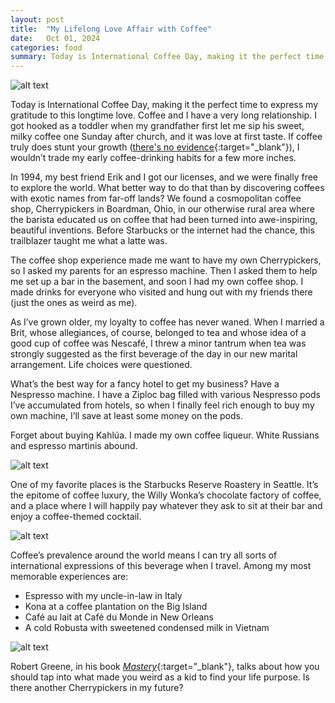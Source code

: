 ```yaml
---
layout: post
title:  "My Lifelong Love Affair with Coffee"
date:   Oct 01, 2024
categories: food
summary: Today is International Coffee Day, making it the perfect time to express my gratitude to this longtime love. Coffee and I have a very long relationship. I got hooked as a toddler when my grandfather first let me sip his sweet, milky coffee one Sunday after church, and it was love at first taste...
---
```



![alt text](/images/cappuccino.jpg "Title")

Today is International Coffee Day, making it the perfect time to express my gratitude to this longtime love. Coffee and I have a very long relationship. I got hooked as a toddler when my grandfather first let me sip his sweet, milky coffee one Sunday after church, and it was love at first taste. If coffee truly does stunt your growth ([there's no evidence](https://health.clevelandclinic.org/does-coffee-stunt-growth){:target="_blank"}), I wouldn’t trade my early coffee-drinking habits for a few more inches.  

In 1994, my best friend Erik and I got our licenses, and we were finally free to explore the world. What better way to do that than by discovering coffees with exotic names from far-off lands? We found a cosmopolitan coffee shop, Cherrypickers in Boardman, Ohio, in our otherwise rural area where the barista educated us on coffee that had been turned into awe-inspiring, beautiful inventions. Before Starbucks or the internet had the chance, this trailblazer taught me what a latte was. 

The coffee shop experience made me want to have my own Cherrypickers, so I asked my parents for an espresso machine. Then I asked them to help me set up a bar in the basement, and soon  I had my own coffee shop. I made drinks for everyone who  visited and hung out with my friends there (just the ones as weird as me). 

As I’ve grown older, my loyalty to coffee has never waned. When I married a Brit, whose allegiances, of course, belonged to tea and whose idea of a good cup of coffee was Nescafé, I threw a minor tantrum when tea was strongly suggested as the first beverage of the day in our new marital arrangement. Life choices were questioned.

What’s the best way for a fancy hotel to get my business? Have a Nespresso machine. I have a Ziploc bag filled with various Nespresso pods I’ve accumulated from hotels, so when I finally feel rich enough to buy my own machine, I’ll save at least some money on the pods.

Forget about buying Kahlúa. I made my own coffee liqueur. White Russians and espresso martinis abound. 

![alt text](/images/espresso_martini.jpg "Title")

One of my favorite places is the Starbucks Reserve Roastery in Seattle. It’s the epitome of coffee luxury, the Willy Wonka’s chocolate factory of coffee, and a place where I will happily pay whatever they ask to sit at their bar and enjoy a coffee-themed cocktail.

![alt text](/images/starbucks_reserve.jpg "Title")

Coffee’s prevalence around the world means I can try all sorts of international expressions of this beverage when I travel. Among my most memorable experiences are:
* Espresso with my uncle-in-law in Italy
* Kona at a coffee plantation on the Big Island
* Café au lait at Café du Monde in New Orleans
* A cold Robusta with sweetened condensed milk in Vietnam

![alt text](/images/vietnamese_coffee.jpg "Title")

Robert Greene, in his book [_Mastery_](https://www.amazon.com/Mastery-Robert-Greene/dp/014312417X/){:target="_blank"}, talks about how you should tap into what made you weird as a kid to find your life purpose. Is there another Cherrypickers in my future?
